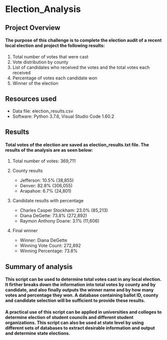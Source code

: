 # Election_Analysis

## Project Overview

#### The purpose of this challenge is to complete the election audit of a recent local election and project the following results:
1) Total number of votes that were cast
2) Vote distribution by county
3) List of candidates who received the votes and the total votes each received
4) Percentage of votes each candidate won
5) Winner of the election

## Resources used

* Data file: election_results.csv
* Software: Python 3.7.6, Visual Studio Code 1.60.2

## Results

#### Total votes of the election are saved as election_results.txt file. The results of the analysis are as seen below:

1) Total number of votes: 369,711

2) County results
     * Jefferson: 10.5% (38,855)
     * Denver: 82.8% (306,055)
     * Arapahoe: 6.7% (24,801)

3) Candidate results with percentage
     * Charles Casper Stockham: 23.0% (85,213)
     * Diana DeGette: 73.8% (272,892)
     * Raymon Anthony Doane: 3.1% (11,606)

4) Final winner
     * Winner: Diana DeGette
     * Winning Vote Count: 272,892
     * Winning Percentage: 73.8%

## Summary of analysis

#### This script can be used to determine total votes cast in any local election. It firther breaks down the information into total votes by county and by candidate, and also finally outputs the winner name and by how many votes and percentage they won. A database containing ballot ID, county and candidate selection will be sufficient to provide these results.

#### A practical use of this script can be applied in universities and colleges to determine election of student councils and different student organizations. This script can also be used at state level by using different sets of databases to extract desirable information and output and determine state elections.
